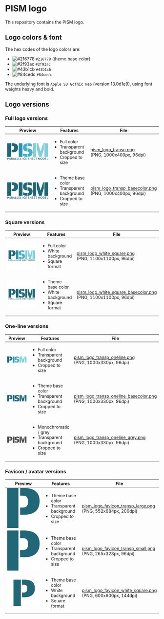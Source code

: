 # PISM logo

This repository contains the PISM logo.

## Logo colors & font

The hex codes of the logo colors are:

- ![#216778](https://dummyimage.com/15x15/216778/000000.png&text=+) `#216778` (theme base color)
- ![#2f93ac](https://dummyimage.com/15x15/2f93ac/000000.png&text=+) `#2f93ac`
- ![#43b1cb](https://dummyimage.com/15x15/43b1cb/000000.png&text=+) `#43b1cb`
- ![#84cedc](https://dummyimage.com/15x15/84cedc/000000.png&text=+) `#84cedc`

The underlying font is `Apple SD Gothic Neo` (version 13.0d1e9), using font weights heavy and bold.

## Logo versions

### Full logo versions

| Preview | Features | File |
| :--: | ---- | ---- |
| ![](png/pism_logo_transp.png) | <ul><li>Full color</li><li>Transparent background</li><li>Cropped to size</li></ul> | [pism_logo_transp.png](png/pism_logo_transp.png) <br> (PNG, 1000x400px, 96dpi) |
| ![](png/pism_logo_transp_basecolor.png) | <ul><li>Theme base color</li><li>Transparent background</li><li>Cropped to size</li></ul> | [pism_logo_transp_basecolor.png](png/pism_logo_transp_basecolor.png) <br> (PNG, 1000x400px, 96dpi) |

### Square versions

| Preview | Features | File |
| :--: | ---- | ---- |
| ![](png/pism_logo_white_square.png) | <ul><li>Full color</li><li>White background</li><li>Square format</li></ul> | [pism_logo_white_square.png](png/pism_logo_white_square.png) <br> (PNG, 1100x1100px, 96dpi) |
| ![](png/pism_logo_white_square_basecolor.png) | <ul><li>Theme base color</li><li>White background</li><li>Square format</li></ul> | [pism_logo_white_square_basecolor.png](png/pism_logo_white_square_basecolor.png) <br> (PNG, 1100x1100px, 96dpi) |

### One-line versions

| Preview | Features | File |
| :--: | ---- | ---- |
| ![](png/pism_logo_transp_oneline.png) | <ul><li>Full color</li><li>Transparent background</li><li>Cropped to size</li></ul> | [pism_logo_transp_oneline.png](png/pism_logo_transp_oneline.png) <br> (PNG, 1000x330px, 96dpi) |
| ![](png/pism_logo_transp_oneline_basecolor.png) | <ul><li>Theme base color</li><li>Transparent background</li><li>Cropped to size</li></ul> | [pism_logo_transp_oneline_basecolor.png](png/pism_logo_transp_oneline_basecolor.png) <br> (PNG, 1000x330px, 96dpi) |
| ![](png/pism_logo_transp_oneline_grey.png) | <ul><li>Monochromatic / grey </li><li>Transparent background</li><li>Cropped to size</li></ul> | [pism_logo_transp_oneline_grey.png](png/pism_logo_transp_oneline_grey.png) <br> (PNG, 1000x330px, 96dpi) |

### Favicon / avatar versions

| Preview | Features | File |
| :--: | ---- | ---- |
| ![](png/pism_logo_favicon_transp_large.png) | <ul><li>Theme base color</li><li>Transparent background</li><li>Cropped to size</li></ul> | [pism_logo_favicon_transp_large.png](png/pism_logo_favicon_transp_large.png) <br> (PNG, 552x684px, 200dpi) |
| ![](png/pism_logo_favicon_transp_small.png) | <ul><li>Theme base color</li><li>Transparent background</li><li>Cropped to size</li></ul> | [pism_logo_favicon_transp_small.png](png/pism_logo_favicon_transp_small.png) <br> (PNG, 265x328px, 96dpi) |
| ![](png/pism_logo_favicon_white_square.png) | <ul><li>Theme base color</li><li>White background</li><li>Square format</li></ul> | [pism_logo_favicon_white_square.png](png/pism_logo_favicon_white_square.png) <br> (PNG, 600x600px, 144dpi) |